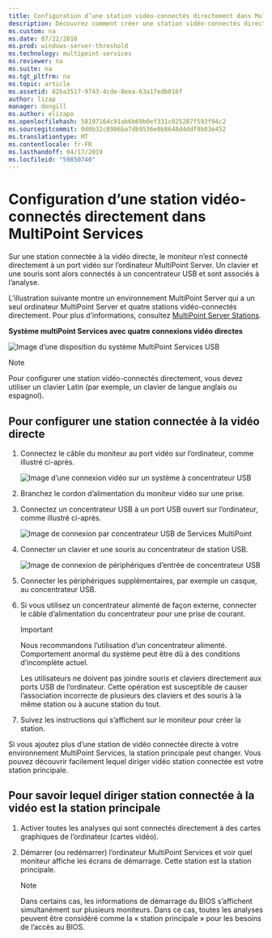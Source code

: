 ```yaml
---
title: Configuration d’une station vidéo-connectés directement dans MultiPoint Services
description: Découvrez comment créer une station vidéo-connectés directement dans MultiPoint Services
ms.custom: na
ms.date: 07/22/2016
ms.prod: windows-server-threshold
ms.technology: multipoint-services
ms.reviewer: na
ms.suite: na
ms.tgt_pltfrm: na
ms.topic: article
ms.assetid: 82ba3517-9743-4cde-8eea-63a17edb016f
author: lizap
manager: dongill
ms.author: elizapo
ms.openlocfilehash: 58197164c91ab6b69b0ef331c025287f593f94c2
ms.sourcegitcommit: 0d0b32c8986ba7db9536e0b8648d4ddf9b03e452
ms.translationtype: MT
ms.contentlocale: fr-FR
ms.lasthandoff: 04/17/2019
ms.locfileid: "59850740"
---
```

# <a name="set-up-a-direct-video-connected-station-in-multipoint-services"></a>Configuration d’une station vidéo-connectés directement dans MultiPoint Services
Sur une station connectée à la vidéo directe, le moniteur n’est connecté directement à un port vidéo sur l’ordinateur MultiPoint Server. Un clavier et une souris sont alors connectés à un concentrateur USB et sont associés à l’analyse.  
  
L’illustration suivante montre un environnement MultiPoint Server qui a un seul ordinateur MultiPoint Server et quatre stations vidéo-connectés directement. Pour plus d’informations, consultez [MultiPoint Server Stations](MultiPoint-services-Stations.md).  
  
**Système multiPoint Services avec quatre connexions vidéo directes**  
  
![Image d’une disposition du système MultiPoint Services USB](./media/WMSMultiPointServerUSBSystemLayout.gif)  
  
> [!NOTE]  
> Pour configurer une station vidéo-connectés directement, vous devez utiliser un clavier Latin (par exemple, un clavier de langue anglais ou espagnol).  
  
## <a name="to-set-up-a-direct-video-connected-station"></a>Pour configurer une station connectée à la vidéo directe  
  
1.  Connectez le câble du moniteur au port vidéo sur l’ordinateur, comme illustré ci-après.  
  
    ![Image d’une connexion vidéo sur un système à concentrateur USB](./media/WMSVideoConnection.gif) 
  
2.  Branchez le cordon d’alimentation du moniteur vidéo sur une prise.  
  
3.  Connectez un concentrateur USB à un port USB ouvert sur l’ordinateur, comme illustré ci-après.  
  
    ![Image de connexion par concentrateur USB de Services MultiPoint](./media/WMSUSBHubConnection.gif)  
  
4.  Connecter un clavier et une souris au concentrateur de station USB.  
  
    ![Image de connexion de périphériques d’entrée de concentrateur USB](./media/WMSUSBDeviceConnection.gif)  
  
5.  Connecter les périphériques supplémentaires, par exemple un casque, au concentrateur USB.  
  
6.  Si vous utilisez un concentrateur alimenté de façon externe, connecter le câble d’alimentation du concentrateur pour une prise de courant.  
  
    > [!IMPORTANT]  
    > Nous recommandons l’utilisation d’un concentrateur alimenté. Comportement anormal du système peut être dû à des conditions d’incomplète actuel.  
    >   
    > Les utilisateurs ne doivent pas joindre souris et claviers directement aux ports USB de l’ordinateur. Cette opération est susceptible de causer l’association incorrecte de plusieurs des claviers et des souris à la même station ou à aucune station du tout.  
  
7.  Suivez les instructions qui s’affichent sur le moniteur pour créer la station.  
  
Si vous ajoutez plus d’une station de vidéo connectée directe à votre environnement MultiPoint Services, la station principale peut changer. Vous pouvez découvrir facilement lequel diriger vidéo station connectée est votre station principale.  
  
## <a name="to-find-out-which-direct-video-connected-station-is-the-primary-station"></a>Pour savoir lequel diriger station connectée à la vidéo est la station principale  
  
1.  Activer toutes les analyses qui sont connectés directement à des cartes graphiques de l’ordinateur (cartes vidéo).  
  
2.  Démarrer (ou redémarrer) l’ordinateur MultiPoint Services et voir quel moniteur affiche les écrans de démarrage. Cette station est la station principale.  
  
    > [!NOTE]  
    > Dans certains cas, les informations de démarrage du BIOS s’affichent simultanément sur plusieurs moniteurs. Dans ce cas, toutes les analyses peuvent être considéré comme la « station principale » pour les besoins de l’accès au BIOS.
